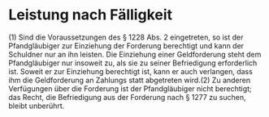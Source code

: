 # Leistung nach Fälligkeit

(1) Sind die Voraussetzungen des § 1228 Abs. 2 eingetreten, so ist der Pfandgläubiger zur Einziehung der Forderung berechtigt und kann der Schuldner nur an ihn leisten. Die Einziehung einer Geldforderung steht dem Pfandgläubiger nur insoweit zu, als sie zu seiner Befriedigung erforderlich ist. Soweit er zur Einziehung berechtigt ist, kann er auch verlangen, dass ihm die Geldforderung an Zahlungs statt abgetreten wird.(2) Zu anderen Verfügungen über die Forderung ist der Pfandgläubiger nicht berechtigt; das Recht, die Befriedigung aus der Forderung nach § 1277 zu suchen, bleibt unberührt. 

